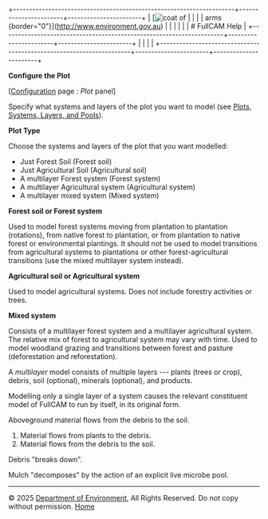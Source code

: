 +---------------------------------------------------------------------+-----------------------+-----------------------+
| [![coat of                                                          |                       | [](index.htm)         |
| arms](imgs/coa_env.png){border="0"}](http://www.environment.gov.au) |                       |                       |
|                                                                     |                       | # FullCAM Help        |
+---------------------------------------------------------------------+-----------------------+-----------------------+
|                                                                     |                       |                       |
+---------------------------------------------------------------------+-----------------------+-----------------------+

**Configure the Plot**

\[[Configuration](150_Configuration.htm) page : *Plot* panel\]

Specify what systems and layers of the plot you want to model (see
[Plots, Systems, Layers, and
Pools](57_Plots,%20Systems,%20Layers,%20and%20Pools.htm)).

**Plot Type**

Choose the systems and layers of the plot that you want modelled:

- Just Forest Soil (Forest soil)
- Just Agricultural Soil (Agricultural soil)
- A multilayer Forest system (Forest system)
- A multilayer Agricultural system (Agricultural system)
- A multilayer mixed system (Mixed system)

**Forest soil or Forest system**

Used to model forest systems moving from plantation to plantation
(rotations), from native forest to plantation, or from plantation to
native forest or environmental plantings. It should not be used to model
transitions from agricultural systems to plantations or other
forest-agricultural transitions (use the mixed multilayer system
instead).

**Agricultural soil or Agricultural system**

Used to model agricultural systems. Does not include forestry activities
or trees.

**Mixed system**

Consists of a multilayer forest system and a multilayer agricultural
system. The relative mix of forest to agricultural system may vary with
time. Used to model woodland grazing and transitions between forest and
pasture (deforestation and reforestation).

A *multilayer* model consists of multiple layers --- plants (trees or
crop), debris, soil (optional), minerals (optional), and products.

Modelling only a single layer of a system causes the relevant
constituent model of FullCAM to run by itself, in its original form.

Aboveground material flows from the debris to the soil.

1.  Material flows from plants to the debris.
2.  Material flows from the debris to the soil.

Debris "breaks down".

Mulch "decomposes" by the action of an explicit live microbe pool.

------------------------------------------------------------------------

© 2025 [Department of
Environment](http://www.environment.gov.au "Department of Environment"),
All Rights Reserved. Do not copy without permission.
[Home](index.htm "help index")
